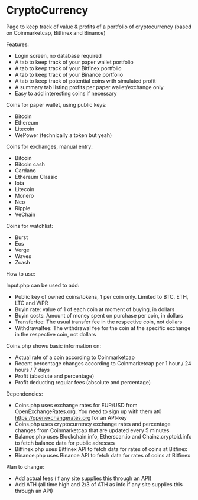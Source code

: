 # CryptoCurrency
Page to keep track of value & profits of a portfolio of cryptocurrency (based on Coinmarketcap, Bitfinex and Binance)

Features:
- Login screen, no database required
- A tab to keep track of your paper wallet portfolio
- A tab to keep track of your Bitfinex portfolio
- A tab to keep track of your Binance portfolio
- A tab to keep track of potential coins with simulated profit
- A summary tab listing profits per paper wallet/exchange only
- Easy to add interesting coins if necessary

Coins for paper wallet, using public keys:
- Bitcoin
- Ethereum
- Litecoin
- WePower (technically a token but yeah)

Coins for exchanges, manual entry:
- Bitcoin
- Bitcoin cash
- Cardano
- Ethereum Classic
- Iota
- Litecoin
- Monero
- Neo
- Ripple
- VeChain

Coins for watchlist:
- Burst
- Eos
- Verge
- Waves
- Zcash

How to use:

Input.php can be used to add:
- Public key of owned coins/tokens, 1 per coin only. Limited to BTC, ETH, LTC and WPR
- Buyin rate: value of 1 of each coin at moment of buying, in dollars
- Buyin costs: Amount of money spent on purchase per coin, in dollars
- Transferfee: The usual transfer fee in the respective coin, not dollars
- Withdrawalfee: The withdrawal fee for the coin at the specific exchange in the respective coin, not dollars

Coins.php shows basic information on:
- Actual rate of a coin according to Coinmarketcap
- Recent percentage changes according to Coinmarketcap per 1 hour / 24 hours / 7 days
- Profit (absolute and percentage)
- Profit deducting regular fees (absolute and percentage)

Dependencies:
- Coins.php uses exchange rates for EUR/USD from OpenExchangeRates.org. You need to sign up with them at0 https://openexchangerates.org for an API-key
- Coins.php uses cryptocurrency exchange rates and percentage changes from Coinmarketcap that are updated every 5 minutes
- Balance.php uses Blockchain.info, Etherscan.io and Chainz.cryptoid.info to fetch balance data for public adresses
- Bitfinex.php uses Bitfinex API to fetch data for rates of coins at Bitfinex
- Binance.php uses Binance API to fetch data for rates of coins at Bitfinex

Plan to change:
- Add actual fees (if any site supplies this through an API)
- Add ATH (all time high and 2/3 of ATH as info if any site supplies this through an API)
